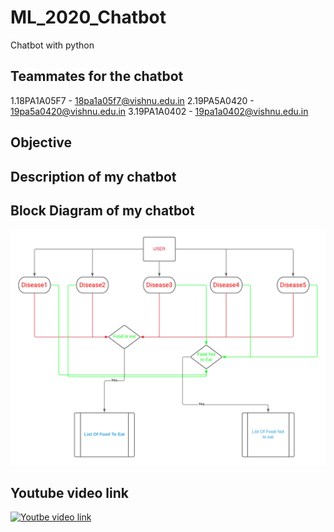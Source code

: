 # ML_2020_Chatbot
Chatbot with python

## Teammates for the chatbot
1.18PA1A05F7 - 18pa1a05f7@vishnu.edu.in
2.19PA5A0420 - 19pa5a0420@vishnu.edu.in
3.19PA1A0402 - 19pa1a0402@vishnu.edu.in

## Objective 

## Description of my chatbot

## Block Diagram of my chatbot
![Block diagram](https://raw.githubusercontent.com/pranathi-thota/ML_2020_Chatbot/main/Diet%20chatbot%20.png)

## Youtube video link 
[![Youtbe video link](https://img.youtube.com/vi/vLz3KMzhy4E/0.jpg)](https://www.youtube.com/watch?v=vLz3KMzhy4E)
